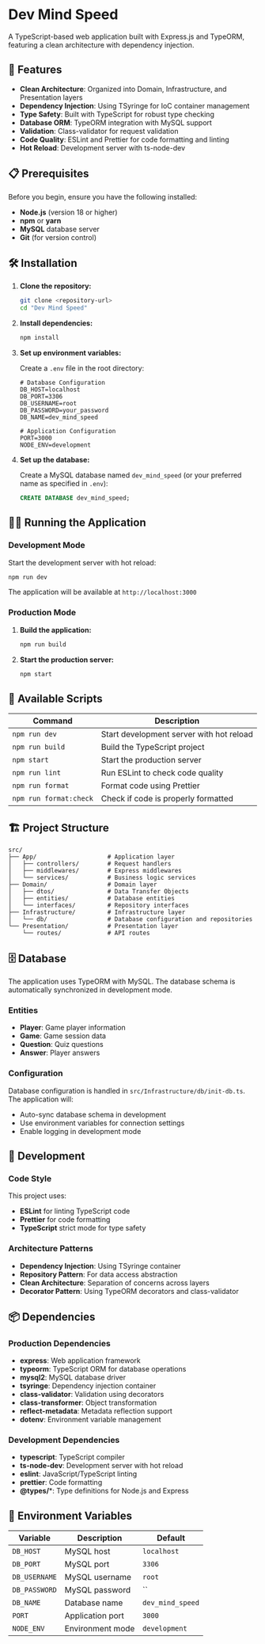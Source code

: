 # Dev Mind Speed

A TypeScript-based web application built with Express.js and TypeORM, featuring a clean architecture with dependency injection.

## 🚀 Features

- **Clean Architecture**: Organized into Domain, Infrastructure, and Presentation layers
- **Dependency Injection**: Using TSyringe for IoC container management
- **Type Safety**: Built with TypeScript for robust type checking
- **Database ORM**: TypeORM integration with MySQL support
- **Validation**: Class-validator for request validation
- **Code Quality**: ESLint and Prettier for code formatting and linting
- **Hot Reload**: Development server with ts-node-dev

## 📋 Prerequisites

Before you begin, ensure you have the following installed:

- **Node.js** (version 18 or higher)
- **npm** or **yarn**
- **MySQL** database server
- **Git** (for version control)

## 🛠️ Installation

1. **Clone the repository:**

   ```bash
   git clone <repository-url>
   cd "Dev Mind Speed"
   ```

2. **Install dependencies:**

   ```bash
   npm install
   ```

3. **Set up environment variables:**
   
   Create a `.env` file in the root directory:

   ```env
   # Database Configuration
   DB_HOST=localhost
   DB_PORT=3306
   DB_USERNAME=root
   DB_PASSWORD=your_password
   DB_NAME=dev_mind_speed
   
   # Application Configuration
   PORT=3000
   NODE_ENV=development
   ```

4. **Set up the database:**
   
   Create a MySQL database named `dev_mind_speed` (or your preferred name as specified in `.env`):

   ```sql
   CREATE DATABASE dev_mind_speed;
   ```

## 🏃‍♂️ Running the Application

### Development Mode

Start the development server with hot reload:

```bash
npm run dev
```

The application will be available at `http://localhost:3000`

### Production Mode

1. **Build the application:**

   ```bash
   npm run build
   ```

2. **Start the production server:**

   ```bash
   npm start
   ```

## 📝 Available Scripts

| Command | Description |
|---------|-------------|
| `npm run dev` | Start development server with hot reload |
| `npm run build` | Build the TypeScript project |
| `npm start` | Start the production server |
| `npm run lint` | Run ESLint to check code quality |
| `npm run format` | Format code using Prettier |
| `npm run format:check` | Check if code is properly formatted |

## 🏗️ Project Structure

```text
src/
├── App/                    # Application layer
│   ├── controllers/        # Request handlers
│   ├── middlewares/        # Express middlewares
│   └── services/           # Business logic services
├── Domain/                 # Domain layer
│   ├── dtos/               # Data Transfer Objects
│   ├── entities/           # Database entities
│   └── interfaces/         # Repository interfaces
├── Infrastructure/         # Infrastructure layer
│   └── db/                 # Database configuration and repositories
└── Presentation/           # Presentation layer
    └── routes/             # API routes
```

## 🗄️ Database

The application uses TypeORM with MySQL. The database schema is automatically synchronized in development mode.

### Entities

- **Player**: Game player information
- **Game**: Game session data
- **Question**: Quiz questions
- **Answer**: Player answers

### Configuration

Database configuration is handled in `src/Infrastructure/db/init-db.ts`. The application will:

- Auto-sync database schema in development
- Use environment variables for connection settings
- Enable logging in development mode

## 🔧 Development

### Code Style

This project uses:

- **ESLint** for linting TypeScript code
- **Prettier** for code formatting
- **TypeScript** strict mode for type safety

### Architecture Patterns

- **Dependency Injection**: Using TSyringe container
- **Repository Pattern**: For data access abstraction
- **Clean Architecture**: Separation of concerns across layers
- **Decorator Pattern**: Using TypeORM decorators and class-validator

## 📦 Dependencies

### Production Dependencies

- **express**: Web application framework
- **typeorm**: TypeScript ORM for database operations
- **mysql2**: MySQL database driver
- **tsyringe**: Dependency injection container
- **class-validator**: Validation using decorators
- **class-transformer**: Object transformation
- **reflect-metadata**: Metadata reflection support
- **dotenv**: Environment variable management

### Development Dependencies

- **typescript**: TypeScript compiler
- **ts-node-dev**: Development server with hot reload
- **eslint**: JavaScript/TypeScript linting
- **prettier**: Code formatting
- **@types/***: Type definitions for Node.js and Express

## 🚦 Environment Variables

| Variable | Description | Default |
|----------|-------------|---------|
| `DB_HOST` | MySQL host | `localhost` |
| `DB_PORT` | MySQL port | `3306` |
| `DB_USERNAME` | MySQL username | `root` |
| `DB_PASSWORD` | MySQL password | `` |
| `DB_NAME` | Database name | `dev_mind_speed` |
| `PORT` | Application port | `3000` |
| `NODE_ENV` | Environment mode | `development` |

